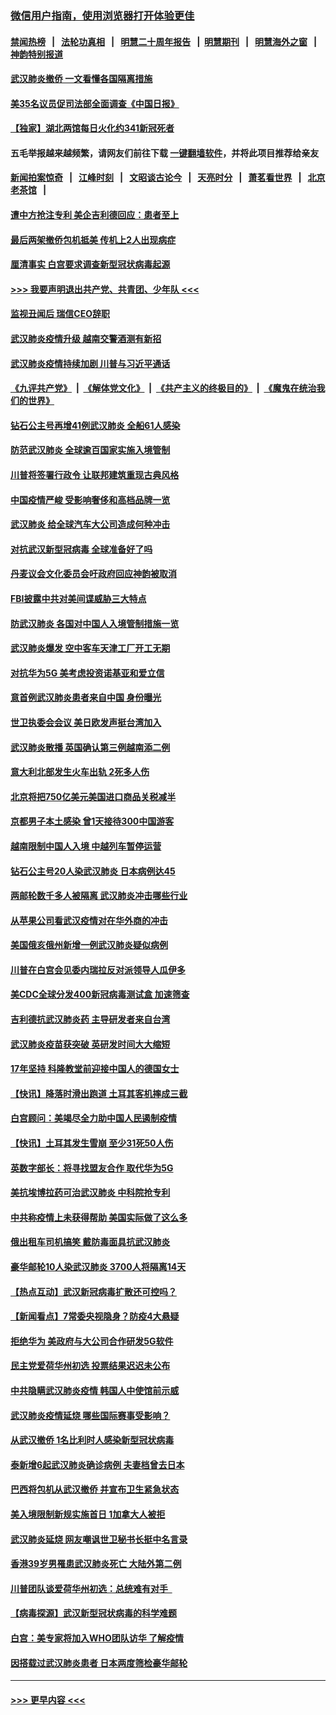 ### [微信用户指南，使用浏览器打开体验更佳](https://github.com/gfw-breaker/banned-news1/blob/master/indexes/wechat-guide.md?t=0)
#### [禁闻热榜](热点新闻.md?t=0)  &nbsp;&nbsp;|&nbsp;&nbsp; [法轮功真相](https://github.com/gfw-breaker/truth/blob/master/README.md?t=0) &nbsp;&nbsp;|&nbsp;&nbsp; [明慧二十周年报告](https://github.com/gfw-breaker/mh-reports/blob/master/README.md?t=0) &nbsp;&nbsp;|&nbsp;&nbsp;[明慧期刊](https://github.com/gfw-breaker/mh-qikan) &nbsp;&nbsp;|&nbsp;&nbsp; [明慧海外之窗](https://github.com/gfw-breaker/mh-news/blob/master/README.md?t=0) &nbsp;&nbsp;|&nbsp;&nbsp; [神韵特别报道](https://github.com/gfw-breaker/mh-news/blob/master/shenyun.md?t=0)
#### [武汉肺炎撤侨 一文看懂各国隔离措施](../pages/nsc418/n11844216.md?t=02080444) 
#### [美35名议员促司法部全面调查《中国日报》](../pages/nsc418/n11852435.md?t=02080444) 
#### [【独家】湖北两馆每日火化约341新冠死者](../pages/nsc418/n11845444.md?t=02080444) 
#### 五毛举报越来越频繁，请网友们前往下载 [一键翻墙软件](https://github.com/gfw-breaker/ssr-accounts)，并将此项目推荐给亲友
#### [新闻拍案惊奇](https://github.com/gfw-breaker/banned-news1/blob/master/pages/link4.md) &nbsp;&nbsp;|&nbsp;&nbsp; [江峰时刻](https://github.com/gfw-breaker/banned-news1/blob/master/pages/link4.md) &nbsp;&nbsp;|&nbsp;&nbsp; [文昭谈古论今](https://github.com/gfw-breaker/banned-news1/blob/master/pages/link4.md) &nbsp;&nbsp;|&nbsp;&nbsp; [天亮时分](https://github.com/gfw-breaker/banned-news1/blob/master/pages/link4.md) &nbsp;&nbsp;|&nbsp;&nbsp; [萧茗看世界](https://github.com/gfw-breaker/banned-news1/blob/master/pages/link4.md) &nbsp;&nbsp;|&nbsp;&nbsp; [北京老茶馆](https://github.com/gfw-breaker/banned-news1/blob/master/pages/link4.md) &nbsp;&nbsp;|&nbsp;&nbsp; 
#### [遭中方抢注专利 美企吉利德回应：患者至上](../pages/nsc418/n11852037.md?t=02080444) 
#### [最后两架撤侨包机抵美 传机上2人出现病症](../pages/nsc418/n11852173.md?t=02080444) 
#### [厘清事实 白宫要求调查新型冠状病毒起源](../pages/nsc418/n11852106.md?t=02080444) 
#### [>>> 我要声明退出共产党、共青团、少年队 <<<](https://github.com/begood0513/goodnews/blob/master/quit/letter.md) 
#### [监视丑闻后 瑞信CEO辞职](../pages/nsc418/n11852127.md?t=02080444) 
#### [武汉肺炎疫情升级 越南交警酒测有新招](../pages/nsc418/n11851632.md?t=02080444) 
#### [武汉肺炎疫情持续加剧 川普与习近平通话](../pages/nsc418/n11851613.md?t=02080444) 
#### [《九评共产党》](https://github.com/begood0513/9ping.md/blob/master/README.md) &nbsp;|&nbsp; [《解体党文化》](../../../../jtdwh.md/blob/master/README.md)  &nbsp;|&nbsp; [《共产主义的终极目的》](../../../../gczydzjmd.md/blob/master/README.md) &nbsp;|&nbsp; [《魔鬼在统治我们的世界》](../../../../mgztzwmdsj.md/blob/master/README.md) 
#### [钻石公主号再增41例武汉肺炎 全船61人感染](../pages/nsc418/n11850401.md?t=02080444) 
#### [防范武汉肺炎 全球逾百国家实施入境管制](../pages/nsc418/n11850557.md?t=02080444) 
#### [川普将签署行政令 让联邦建筑重现古典风格](../pages/nsc418/n11850654.md?t=02080444) 
#### [中国疫情严峻 受影响奢侈和高档品牌一览](../pages/nsc418/n11850319.md?t=02080444) 
#### [武汉肺炎 给全球汽车大公司造成何种冲击](../pages/nsc418/n11850056.md?t=02080444) 
#### [对抗武汉新型冠病毒 全球准备好了吗](../pages/nsc418/n11850142.md?t=02080444) 
#### [丹麦议会文化委员会吁政府回应神韵被取消](../pages/nsc418/n11849312.md?t=02080444) 
#### [FBI披露中共对美间谍威胁三大特点](../pages/nsc418/n11849700.md?t=02080444) 
#### [防武汉肺炎 各国对中国人入境管制措施一览](../pages/nsc418/n11838726.md?t=02080444) 
#### [武汉肺炎爆发 空中客车天津工厂开工无期](../pages/nsc418/n11849634.md?t=02080444) 
#### [对抗华为5G 美考虑投资诺基亚和爱立信](../pages/nsc418/n11849510.md?t=02080444) 
#### [意首例武汉肺炎患者来自中国 身份曝光](../pages/nsc418/n11849454.md?t=02080444) 
#### [世卫执委会会议 美日欧发声挺台湾加入](../pages/nsc418/n11849433.md?t=02080444) 
#### [武汉肺炎散播 英国确认第三例越南添二例](../pages/nsc418/n11849439.md?t=02080444) 
#### [意大利北部发生火车出轨 2死多人伤](../pages/nsc418/n11848999.md?t=02080444) 
#### [北京将把750亿美元美国进口商品关税减半](../pages/nsc418/n11848896.md?t=02080444) 
#### [京都男子本土感染 曾1天接待300中国游客](../pages/nsc418/n11848641.md?t=02080444) 
#### [越南限制中国人入境 中越列车暂停运营](../pages/nsc418/n11847844.md?t=02080444) 
#### [钻石公主号20人染武汉肺炎 日本病例达45](../pages/nsc418/n11847823.md?t=02080444) 
#### [两邮轮数千多人被隔离 武汉肺炎冲击哪些行业](../pages/nsc418/n11847456.md?t=02080444) 
#### [从苹果公司看武汉疫情对在华外商的冲击](../pages/nsc418/n11847586.md?t=02080444) 
#### [美国俄亥俄州新增一例武汉肺炎疑似病例](../pages/nsc418/n11847714.md?t=02080444) 
#### [川普在白宫会见委内瑞拉反对派领导人瓜伊多](../pages/nsc418/n11847391.md?t=02080444) 
#### [美CDC全球分发400新冠病毒测试盒 加速筛查](../pages/nsc418/n11847260.md?t=02080444) 
#### [吉利德抗武汉肺炎药 主导研发者来自台湾](../pages/nsc418/n11847064.md?t=02080444) 
#### [武汉肺炎疫苗获突破 英研发时间大大缩短](../pages/nsc418/n11846915.md?t=02080444) 
#### [17年坚持 科隆教堂前迎接中国人的德国女士](../pages/nsc418/n11846781.md?t=02080444) 
#### [【快讯】降落时滑出跑道 土耳其客机摔成三截](../pages/nsc418/n11847021.md?t=02080444) 
#### [白宫顾问：美竭尽全力助中国人民遏制疫情](../pages/nsc418/n11846756.md?t=02080444) 
#### [【快讯】土耳其发生雪崩 至少31死50人伤](../pages/nsc418/n11846680.md?t=02080444) 
#### [英数字部长：将寻找盟友合作 取代华为5G](../pages/nsc418/n11846485.md?t=02080444) 
#### [美抗埃博拉药可治武汉肺炎 中科院抢专利](../pages/nsc418/n11846409.md?t=02080444) 
#### [中共称疫情上未获得帮助 美国实际做了这么多](../pages/nsc418/n11846008.md?t=02080444) 
#### [俄出租车司机搞笑 戴防毒面具抗武汉肺炎](../pages/nsc418/n11845703.md?t=02080444) 
#### [豪华邮轮10人染武汉肺炎 3700人将隔离14天](../pages/nsc418/n11845543.md?t=02080444) 
#### [【热点互动】武汉新冠病毒扩散还可控吗？](../pages/nsc418/n11844750.md?t=02080444) 
#### [【新闻看点】7常委央视隐身？防疫4大悬疑](../pages/nsc418/n11844611.md?t=02080444) 
#### [拒绝华为 美政府与大公司合作研发5G软件](../pages/nsc418/n11844625.md?t=02080444) 
#### [民主党爱荷华州初选 投票结果迟迟未公布](../pages/nsc418/n11844207.md?t=02080444) 
#### [中共隐瞒武汉肺炎疫情 韩国人中使馆前示威](../pages/nsc418/n11844084.md?t=02080444) 
#### [武汉肺炎疫情延烧 哪些国际赛事受影响？](../pages/nsc418/n11843958.md?t=02080444) 
#### [从武汉撤侨 1名比利时人感染新型冠状病毒](../pages/nsc418/n11843977.md?t=02080444) 
#### [泰新增6起武汉肺炎确诊病例 夫妻档曾去日本](../pages/nsc418/n11843900.md?t=02080444) 
#### [巴西将包机从武汉撤侨 并宣布卫生紧急状态](../pages/nsc418/n11843418.md?t=02080444) 
#### [美入境限制新规实施首日 1加拿大人被拒](../pages/nsc418/n11843058.md?t=02080444) 
#### [武汉肺炎延烧 网友嘲讽世卫秘书长挺中名言录](../pages/nsc418/n11843056.md?t=02080444) 
#### [香港39岁男罹患武汉肺炎死亡 大陆外第二例](../pages/nsc418/n11843026.md?t=02080444) 
#### [川普团队谈爱荷华州初选：总统难有对手  ](../pages/nsc418/n11842867.md?t=02080444) 
#### [【病毒探源】武汉新型冠状病毒的科学难题](../pages/nsc418/n11842176.md?t=02080444) 
#### [白宫：美专家将加入WHO团队访华 了解疫情](../pages/nsc418/n11842198.md?t=02080444) 
#### [因搭载过武汉肺炎患者 日本两度筛检豪华邮轮](../pages/nsc418/n11842447.md?t=02080444) 

----
#### [ >>> 更早内容 <<< ](../indexes/nsc418-earlier.md)
